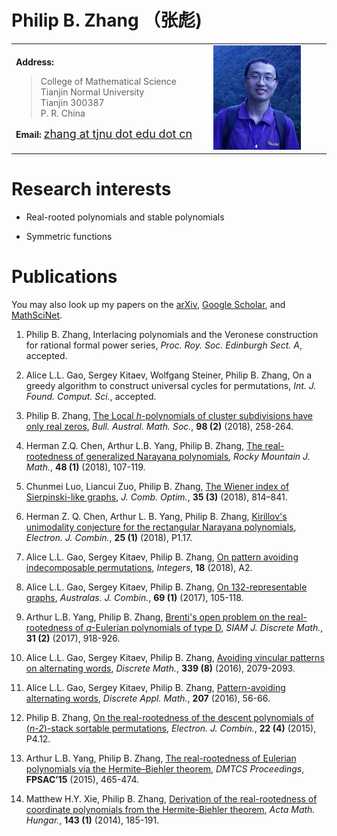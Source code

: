<head>
<meta http-equiv="Content-Type" content="text/html; charset=utf-8"/>
<title>Philip B. Zhang's rHomepage</title>
<link rel="shortcut icon" href="ico.ico" /> 
</head>

	
# Philip B. Zhang （张彪)





<table width="80%">
  <tbody><tr>
    <td width="42%">
	<p><b>Address:</b> </p>
	<blockquote>
	    College of Mathematical Science<br>
	    Tianjin Normal University<br>
	    Tianjin  300387<br>
 	    P. R. China<br>
	</blockquote>
	<p><b>Email: </b>  <a href="mailto:zhang@tjnu.edu.cn"> <font size="4"> zhang at tjnu dot edu dot cn </font> </a> </p>
      </td>
	<td width="25%">
	    <img border="0" alt="" src="pic.jpg" width="140" ></td>
  </tr></tbody></table>

<!---  <img width="160"  src="pic.jpg"> -->
<!--- - **Address:** College of Mathematical Science, Tianjin Normal University, Tianjin  300387, P. R. China  -->
<!---  - **Email:** [zhang at tjnu dot edu dot cn](mailto:zhang@tjnu.edu.cn) -->
<!--- I am an instructor at the Tianjin Normal University.  -->
<!--- I am currently a visiting scholar at the University of Pennsylvania where my mentor is [James Haglund](https://www.math.upenn.edu/~jhaglund/) from August 2018 to August 2019.  -->
<!---  I received my Ph.D. in June 2015 from Nankai University under the guidance of [Arthur L.B. Yang](http://www.combinatorics.net.cn/homepage/yang/). -->

# Research interests

 - Real-rooted polynomials and stable polynomials

 - Symmetric functions
 
 
<!--- I work on the field of combinatorial polynomials with only real zeros.  -->

<!--- I am also interested in combinatorial problems connected with other areas such as symmetric functions and representation theory. -->


# Publications

You may also look up my papers on the [arXiv](https://arxiv.org/find/grp_math/1/au:+Zhang_Philip_B/0/1/0/all/0/1), [Google Scholar](https://scholar.google.com/citations?user=E0RFmmMAAAAJ&hl=en), and [MathSciNet](http://www.ams.org/mathscinet/search/publications.html?pg1=INDI&s1=1066440).


1. Philip B. Zhang, Interlacing polynomials and the Veronese construction for rational formal power series, _Proc. Roy. Soc. Edinburgh Sect. A_, accepted.

1. Alice L.L. Gao, Sergey Kitaev, Wolfgang Steiner, Philip B. Zhang, On a greedy algorithm to construct universal cycles for permutations, _Int. J. Found. Comput. Sci._, accepted. 

1. Philip B. Zhang, [The Local _h_-polynomials of cluster subdivisions have only real zeros](papers/2018/2018bams.pdf), _Bull. Austral. Math. Soc._, __98 (2)__ (2018),  258-264.

1. Herman Z.Q. Chen, Arthur L.B. Yang, Philip B. Zhang, [The real-rootedness of generalized Narayana polynomials](papers/2018/2018rmj.pdf), _Rocky Mountain J. Math._, __48 (1)__  (2018), 107-119. 

1. Chunmei Luo, Liancui Zuo, Philip B. Zhang, [The Wiener index of Sierpinski-like graphs](papers/2018/2018jco.pdf), _J. Comb. Optim._, __35 (3)__ (2018), 814–841. 

1. Herman Z. Q. Chen, Arthur L. B. Yang, Philip B. Zhang, [Kirillov's unimodality conjecture for the rectangular Narayana polynomials](papers/2018/2018ejc.pdf), _Electron. J. Combin._, __25 (1)__ (2018), P1.17. 

1. Alice L.L. Gao, Sergey Kitaev, Philip B. Zhang, [On pattern avoiding indecomposable permutations](papers/2018/2018integers.pdf), _Integers_, __18__ (2018), A2. 

1. Alice L.L. Gao, Sergey Kitaev, Philip B. Zhang, [On 132-representable graphs](papers/2017/2017ajc.pdf), _Australas. J. Combin._, __69 (1)__ (2017), 105-118. 

1. Arthur L.B. Yang, Philip B. Zhang, [Brenti's open problem on the real-rootedness of _q_-Eulerian polynomials of type D](papers/2017/2017siamdm.pdf), _SIAM J. Discrete Math._, __31 (2)__ (2017), 918-926. 

1. Alice L.L. Gao, Sergey Kitaev, Philip B. Zhang, [Avoiding vincular patterns on alternating words](papers/2016/2016dm.pdf), _Discrete Math._, __339 (8)__ (2016), 2079-2093. 

1. Alice L.L. Gao, Sergey Kitaev, Philip B. Zhang, [Pattern-avoiding alternating words](papers/2016/2016dam.pdf), _Discrete Appl. Math._, __207__ (2016), 56-66.

1. Philip B. Zhang, [On the real-rootedness of the descent polynomials of (_n-2_)-stack sortable permutations](papers/2015/2015ejc.pdf), _Electron. J. Combin._, __22 (4)__ (2015), P4.12. 

1. Arthur L.B. Yang, Philip B. Zhang, [The real-rootedness of Eulerian polynomials via the Hermite–Biehler theorem](papers/2015/2015fpsac.pdf), _DMTCS Proceedings_, __FPSAC’15__ (2015), 465-474. 

1. Matthew H.Y. Xie, Philip B. Zhang, [Derivation of the real-rootedness of coordinate polynomials from the Hermite-Biehler theorem](papers/2014/2014amh.pdf), _Acta Math. Hungar._, __143 (1)__ (2014), 185-191. 


